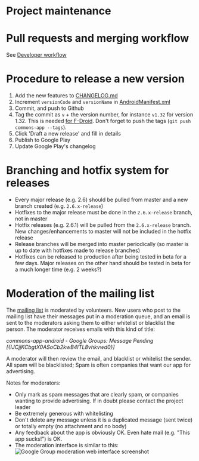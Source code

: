 # Project maintenance

# Pull requests and merging workflow

See [Developer workflow](Developer-workflow.md)

# Procedure to release a new version

1. Add the new features to [CHANGELOG.md](https://github.com/commons-app/apps-android-commons/blob/master/CHANGELOG.md)
2. Increment `versionCode` and `versionName` in [AndroidManifest.xml](https://github.com/commons-app/apps-android-commons/blob/master/app/src/main/AndroidManifest.xml)
3. Commit, and push to Github
4. Tag the commit as `v` + the version number, for instance `v1.32` for version 1.32. This is needed [for F-Droid](https://gitlab.com/fdroid/fdroiddata/blob/master/metadata/fr.free.nrw.commons.txt). Don't forget to push the tags (`git push commons-app --tags`).
5. Click 'Draft a new release' and fill in details
6. Publish to Google Play
7. Update Google Play's changelog

# Branching and hotfix system for releases

- Every major release (e.g. 2.6) should be pulled from master and a new branch created (e.g. `2.6.x-release`)
- Hotfixes to the major release must be done in the `2.6.x-release` branch, not in master
- Hotfix releases (e.g. 2.6.1) will be pulled from the `2.6.x-release` branch. New changes/enhancements to master will not be included in the hotfix release
- Release branches will be merged into master periodically (so master is up to date with hotfixes made to release branches)
- Hotfixes can be released to production after being tested in beta for a few days. Major releases on the other hand should be tested in beta for a much longer time (e.g. 2 weeks?)

# Moderation of the mailing list

The [mailing list](https://groups.google.com/d/forum/commons-app-android) is moderated by volunteers. New users who post to the mailing list have their messages put in a moderation queue, and an email is sent to the moderators asking them to either whitelist or blacklist the person. The moderator receives emails with this kind of title:

_commons-app-android - Google Groups: Message Pending [{IJCjjKCbgtX0ASoCb2kwB4ITL8vhkvwd0}]_

A moderator will then review the email, and blacklist or whitelist the sender. All spam will be blacklisted; Spam is often companies that want our app for advertising.

Notes for moderators:
- Only mark as spam messages that are clearly spam, or companies wanting to provide advertising. If in doubt please contact the project leader
- Be extremely generous with whitelisting
- Don't delete any message unless it is a duplicated message (sent twice) or totally empty (no attachment and no body)
- Any feedback about the app is obviously OK. Even hate mail (e.g. "This app sucks!") is OK.
- The moderation interface is similar to this:
![Google Group moderation web interface screenshot](https://i.imgur.com/jOvcCFl.png)